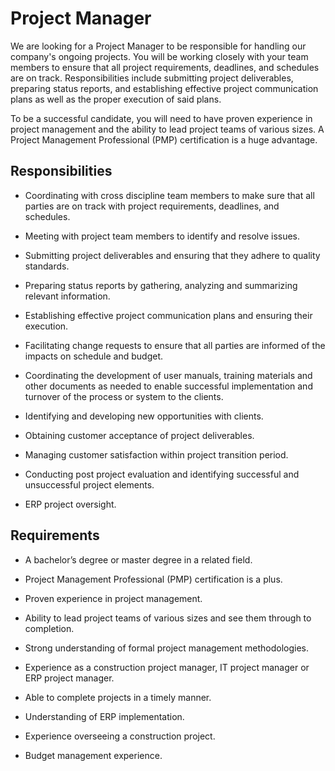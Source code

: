 # Project Manager

We are looking for a Project Manager to be responsible for handling our company's ongoing projects. You will be working closely with your team members to ensure that all project requirements, deadlines, and schedules are on track. Responsibilities include submitting project deliverables, preparing status reports, and establishing effective project communication plans as well as the proper execution of said plans.

To be a successful candidate, you will need to have proven experience in project management and the ability to lead project teams of various sizes. A Project Management Professional (PMP) certification is a huge advantage.

## Responsibilities

* Coordinating with cross discipline team members to make sure that all parties are on track with project requirements, deadlines, and schedules.

* Meeting with project team members to identify and resolve issues.

* Submitting project deliverables and ensuring that they adhere to quality standards.

* Preparing status reports by gathering, analyzing and summarizing relevant information.

* Establishing effective project communication plans and ensuring their execution.

* Facilitating change requests to ensure that all parties are informed of the impacts on schedule and budget.

* Coordinating the development of user manuals, training materials and other documents as needed to enable successful implementation and turnover of the process or system to the clients.

* Identifying and developing new opportunities with clients.

* Obtaining customer acceptance of project deliverables.

* Managing customer satisfaction within project transition period.

* Conducting post project evaluation and identifying successful and unsuccessful project elements.

* ERP project oversight.

## Requirements

* A bachelor’s degree or master degree in a related field.

* Project Management Professional (PMP) certification is a plus.

* Proven experience in project management.

* Ability to lead project teams of various sizes and see them through to completion.

* Strong understanding of formal project management methodologies.

* Experience as a construction project manager, IT project manager or ERP project manager.

* Able to complete projects in a timely manner.

* Understanding of ERP implementation.

* Experience overseeing a construction project.

* Budget management experience.

